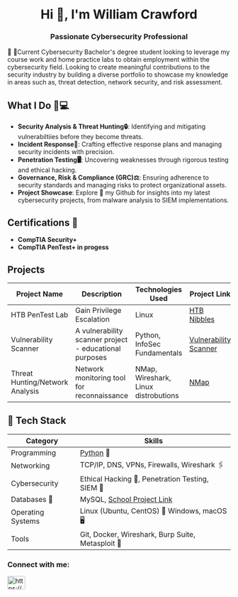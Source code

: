 <h1 align="center">Hi 👋, I'm William Crawford</h1>
<h3 align="center">Passionate Cybersecurity Professional</h3>

🏫 🥇Current Cybersecurity Bachelor's degree student looking to leverage my course work and home practice labs to obtain employment within the cybersecurity field.  Looking to create meaningful contributions to the security industry by building a diverse portfolio to showcase my knowledge in areas such as, threat detection, network security, and risk assessment.  
## What I Do 🥸💻

- **Security Analysis & Threat Hunting🔒**: Identifying and mitigating vulnerabiltiies before they become threats.
- **Incident Response🔬**: Crafting effective response plans and managing security incidents with precision.
- **Penetration Testing🖥️**: Uncovering weaknesses through rigorous testing and ethical hacking.
- **Governance, Risk & Compliance (GRC)⚖️**: Ensuring adherence to security standards and managing risks to protect organizational assets.
- **Project Showcase**: Explore 🧭 my Github for insights into my latest cybersecurity projects, from malware analysis to SIEM implementations.

## Certifications 📝
- **CompTIA Security+**
- **CompTIA PenTest+ in progess**
## Projects
| Project Name | Description | Technologies Used | Project Link |
|--------------|-------------|-------------------|--------------|
| HTB PenTest Lab   | Gain Privilege Escalation | Linux | [HTB Nibbles](https://github.com/WCrawf02/HTB-Nibbles)|
| Vulnerability Scanner | A vulnerability scanner project - educational purposes | Python, InfoSec Fundamentals | [Vulnerability Scanner](https://github.com/WCrawf02/Vulnerability-Scanner-Project) |
| Threat Hunting/Network Analysis| Network monitoring tool for reconnaissance| NMap, Wireshark, Linux distrobutions | [NMap](https://github.com/WCrawf02/Security-Toolbox/blob/main/nmap.py)|

## 💎 Tech Stack
| Category       | Skills                                          |
|----------------|-------------------------------------------------|
| Programming    | [Python](https://github.com/WCrawf02/Python-Monthly-budget-project-) &#x1F40D;|
| Networking     | TCP/IP, DNS, VPNs, Firewalls, Wireshark 🖇️       |
| Cybersecurity  | Ethical Hacking 🔐, Penetration Testing, SIEM 🛑      |
| Databases 💾     | MySQL, <a href="https://github.com/WCrawf02/Database-project">School Project Link</a>|              |
| Operating Systems | Linux (Ubuntu, CentOS) &#x1F427; Windows, macOS 🖥️        |
| Tools          | Git, Docker, Wireshark, Burp Suite, Metasploit 🧨 |



<h3 align="left">Connect with me:</h3>
<p align="left">
<a href="https://linkedin.com/in/https://www.linkedin.com/in/williamcrawford813/" target="blank"><img align="center" src="https://raw.githubusercontent.com/rahuldkjain/github-profile-readme-generator/master/src/images/icons/Social/linked-in-alt.svg" alt="https://www.linkedin.com/in/williamcrawford813/" height="30" width="40" /></a>
</p>


